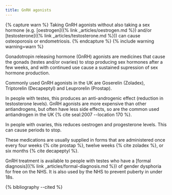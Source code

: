 ```yaml
---
title: GnRH agonists
---
```


{% capture warn %}
Taking GnRH agonists without also taking a sex hormone (e.g.
[oestrogen]({% link _articles/oestrogen.md %}) and/or [testosterone]({% link _articles/testosterone.md %})) can cause osteoporosis or endometriosis.
{% endcapture %}
{% include warning warning=warn %}

Gonadotropin releasing hormone (GnRH) agonists are medicines that cause the gonads (testes and/or ovaries) to stop producing sex hormones after a few weeks, and with continued use cause a sustained supression of sex hormone production.

Commonly used GnRH agonists in the UK are Goserelin (Zoladex), Triptorelin (Decapeptyl) and Leuprorelin (Prostap).

In people with testes, this produces an anti-androgenic effect (reduction in testosterone levels). GnRH agonists are more expensive than other antiandrogens, but often have less side effects, so are the common used antiandrogen in the UK {% cite seal:2007 --location 170 %}.

In people with ovaries, this reduces oestrogen and progesterone levels. This can cause periods to stop.

These medications are usually supplied in forms that are administered once every four weeks {% cite prostap %}, twelve weeks {% cite zoladex %}, or six months {% cite decapeptyl %}. 

GnRH treatment is available to people with testes who have a [formal diagnosis]({% link _articles/formal-diagnosis.md %}) of gender dysphoria for free on the NHS. It is also used by the NHS to prevent puberty in under 18s.

{% bibliography --cited %}